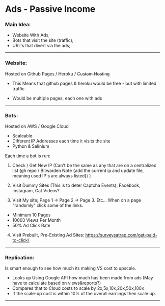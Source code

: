 # Ads - Passive Income

### **Main Idea:**
- Website With Ads;
- Bots that visit the site (traffic);
- URL's that divert via the ads;

<hr>

### **Website:**
Hosted on Github Pages / Heroku / ~~Custom Hosting~~
- This Means that github pages & heroku would be free - but with limited traffic

- Would be multiple pages, each one with ads

<hr>

### **Bots:**
Hosted on AWS / Google Cloud
- Scaleable
- Different IP Addresses each time it visits the site
- Python & Selinium

Each time a bot is run:

1) Check / Get New IP (Can't be the same as any that are on a centralized list (gh repo / Bitwarden Note {add the current ip and update file, meaning used IP's are always listed}) )

2) Visit Dummy Sites (This is to deter Captcha Events); Facebook, Instagram, Cat Videos?

3) Visit My site; Page 1 -> Page 2 -> Page 3. Etc... When on a page "randomly" click some of the links.
- Minimum 10 Pages
- 10000 Views Per Month
- 50% Ad Click Rate



4) Visit Prebuilt, Pre-Existing Ad Sites: https://surveysatrap.com/get-paid-to-click/

<hr>

### **Replication:**
Is smart enough to see how much its making VS cost to upscale.
- Looks up Using Google API how much has been made from ads (May have to calculate based on views&reports?)
- Compares that to Cloud costs to scale by 2x,5x,10x,20x,50x,100x
- If the scale-up cost is within 10% of the overall earnings then scale up.

<hr>